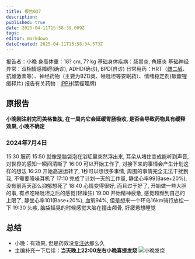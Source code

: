 ```yaml
---
title: 报告037
description: 
published: true
date: 2025-04-11T15:58:39.009Z
tags: 
editor: markdown
dateCreated: 2025-04-11T15:58:34.573Z
---
```


﻿报告者：小晚
身高体重：18? cm, 7? kg
基础身体疾病：肠胃炎, 角膜炎
基础神经异常：双相情感障碍(确诊), ADHD(确诊), BPD(自诊)
日常用药：HRT（[雌二醇](/drug/E2/)、抗雄激素等）、神经药物（主要为BZD类、唑吡坦等安眠药）、情绪稳定剂(碳酸锂缓释片)
报告有关药物：[IPPH](/drug/IPPH/)(葉經理牌)

## 原报告
**小晚刚注射完司美格鲁肽, 在一周内它会延缓胃肠吸收, 是否会导致药物具有缓释效果, 小晚不确定**

### 2024年7月4日
15:30 服药
15:50 就像是脑袋泡在浴缸里突然浮出来, 耳朵从堵住变成能听到声音, 对世界的感知一瞬间清晰了
16:00 可以开始工作了, 对接下来的事情会产生计划这样的想法
16:20 开始高速运转了, 1秒可以想很多事情, 周围的事情完全无法干扰到我, 不需要降噪耳机了
17:10 完成了计划一天的工作量, 静坐心率99(Base+20%), 没有前两天那么抑郁想死了
18:40 心情变得很好, 而且过于好了, 开始做一些大胆的事, 有点吃唑吡坦之后的感觉(轻躁狂)
19:00 开始精神疲惫, 感觉超频到自己的上限了, 静坐心率101(Base+20%), 血氧94%, 但是想来一个环岛16km骑行放松一下
19:30 头疼, 脑袋摇晃的时候感觉大脑在撞击颅骨, 好疲惫想睡觉

## 总结
- 小晚：有效果, 但是药效没[专注达](/drug/哌甲酯)那么久
- 主编补充一下后续：**当天晚上22:00左右小晚喜提发烧** ![小晚发烧](/imgs/小晚发烧.png)

